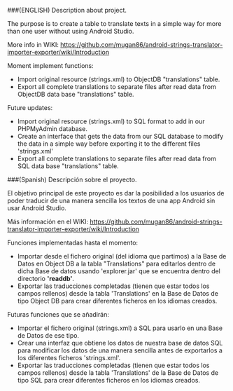 ###(ENGLISH) Description about project.

The purpose is to create a table to translate texts in a simple way for more than one user without using Android Studio.

More info in WIKI: https://github.com/mugan86/android-strings-translator-importer-exporter/wiki/Introduction

Moment implement functions:

* Import original resource (strings.xml) to ObjectDB "translations" table.
* Export all complete translations to separate files after read data from ObjectDB data base "translations" table.

Future updates:

* Import original resource (strings.xml) to SQL format to add in our PHPMyAdmin database.
* Create an interface that gets the data from our SQL database to modify the data in a simple way before exporting it to the different files 'strings.xml'
* Export all complete translations to separate files after read data from SQL data base "translations" table.

###(Spanish) Descripción sobre el proyecto.

El objetivo principal de este proyecto es dar la posibilidad a los usuarios de poder traducir de una manera sencilla los textos de una app Android sin usar Android Studio.

Más información en el WIKI: https://github.com/mugan86/android-strings-translator-importer-exporter/wiki/Introduction

Funciones implementadas hasta el momento:

* Importar desde el fichero original (del idioma que partimos) a la Base de Datos en Object DB a la tabla "Translations" para editarlos dentro de dicha Base de datos usando 'explorer.jar' que se encuentra dentro del directorio **'readdb'**.
* Exportar las traducciones completadas (tienen que estar todos los campos rellenos) desde la tabla 'Translations' en la Base de Datos de tipo Object DB para crear diferentes ficheros en los idiomas creados.

Futuras funciones que se añadirán:

* Importar el fichero original (strings.xml) a SQL para usarlo en una Base de Datos de ese tipo.
* Crear una interfaz que obtiene los datos de nuestra base de datos SQL para modificar los datos de una manera sencilla antes de exportarlos a los diferentes ficheros 'strings.xml'.
* Exportar las traducciones completadas (tienen que estar todos los campos rellenos) desde la tabla 'Translations' de la Base de Datos de tipo SQL para crear diferentes ficheros en los idiomas creados.
